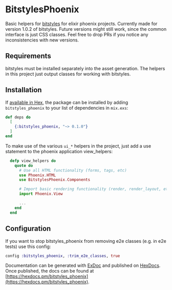 # BitstylesPhoenix

Basic helpers for [bitstyles](https://github.com/bitcrowd/bitstyles) for elixir phoenix projects.
Currently made for version 1.0.2 of bitstyles. Future versions might still work, since 
the common interface is just CSS classes. Feel free to drop PRs if you notice any inconsistencies with new versions.

## Requirements 

bitstyles must be installed separately into the asset generation. The helpers in this project just output classes for working with bitstyles.

## Installation

If [available in Hex](https://hex.pm/docs/publish), the package can be installed
by adding `bitstyles_phoenix` to your list of dependencies in `mix.exs`:

```elixir
def deps do
  [
    {:bitstyles_phoenix, "~> 0.1.0"}
  ]
end
```

To make use of the various `ui_*` helpers in the project, just add a use statement to the phoenix application view_helpers: 

``` elixir
  defp view_helpers do
    quote do
      # Use all HTML functionality (forms, tags, etc)
      use Phoenix.HTML
      use BitstylesPhoenix.Components

      # Import basic rendering functionality (render, render_layout, etc)
      import Phoenix.View

      ...
    end
  end

```

## Configuration

If you want to stop bitstyles_phoenix from removing e2e classes (e.g. in e2e tests) use this config:

``` elixir
config :bitstyles_phoenix, :trim_e2e_classes, true
```

Documentation can be generated with [ExDoc](https://github.com/elixir-lang/ex_doc)
and published on [HexDocs](https://hexdocs.pm). Once published, the docs can
be found at [https://hexdocs.pm/bitstyles_phoenix](https://hexdocs.pm/bitstyles_phoenix).
